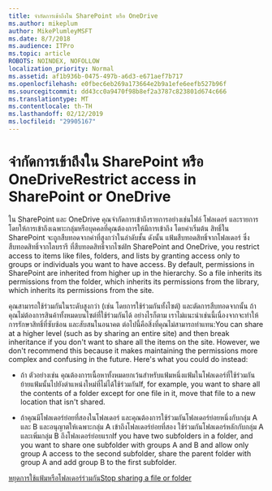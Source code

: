 ```yaml
---
title: จำกัดการเข้าถึงใน SharePoint หรือ OneDrive
ms.author: mikeplum
author: MikePlumleyMSFT
ms.date: 8/7/2018
ms.audience: ITPro
ms.topic: article
ROBOTS: NOINDEX, NOFOLLOW
localization_priority: Normal
ms.assetid: af1b936b-0475-497b-a6d3-e671aef7b717
ms.openlocfilehash: e0fbec6eb269a173664e2b9a1efe6eefb527b96f
ms.sourcegitcommit: dd43cc0a9470f98b8ef2a3787c823801d674c666
ms.translationtype: MT
ms.contentlocale: th-TH
ms.lasthandoff: 02/12/2019
ms.locfileid: "29905167"
---
```

# <a name="restrict-access-in-sharepoint-or-onedrive"></a><span data-ttu-id="c8a55-102">จำกัดการเข้าถึงใน SharePoint หรือ OneDrive</span><span class="sxs-lookup"><span data-stu-id="c8a55-102">Restrict access in SharePoint or OneDrive</span></span>

<span data-ttu-id="c8a55-p101">ใน SharePoint และ OneDrive คุณจำกัดการเข้าถึงรายการอย่างเช่นไฟล์ โฟลเดอร์ และรายการ โดยให้การเข้าถึงเฉพาะกลุ่มหรือบุคคลที่คุณต้องการให้มีการเข้าถึง โดยค่าเริ่มต้น สิทธิ์ใน SharePoint จะถูกสืบทอดจากค่าที่สูงกว่าในลำดับชั้น ดังนั้น แฟ้มสืบทอดสิทธิ์จากโฟลเดอร์ ซึ่งสืบทอดสิทธิ์จากไลบรารี ที่สืบทอดสิทธิ์จากไซต์</span><span class="sxs-lookup"><span data-stu-id="c8a55-p101">In SharePoint and OneDrive, you restrict access to items like files, folders, and lists by granting access only to groups or individuals you want to have access. By default, permissions in SharePoint are inherited from higher up in the hierarchy. So a file inherits its permissions from the folder, which inherits its permissions from the library, which inherits its permissions from the site.</span></span>
  
<span data-ttu-id="c8a55-p102">คุณสามารถใช้ร่วมกันในระดับสูงกว่า (เช่น โดยการใช้ร่วมกันทั้งไซต์) และตัดการสืบทอดจากนั้น ถ้าคุณไม่ต้องการสินค้าทั้งหมดบนไซต์ที่ใช้ร่วมกันได้ อย่างไรก็ตาม เราไม่แนะนำเช่นนี้เนื่องจากจะทำให้การรักษาสิทธิ์ที่ซับซ้อน และสับสนในอนาคต ต่อไปนี้คือสิ่งที่คุณไม่สามารถทำแทน:</span><span class="sxs-lookup"><span data-stu-id="c8a55-p102">You can share at a higher level (such as by sharing an entire site) and then break inheritance if you don't want to share all the items on the site. However, we don't recommend this because it makes maintaining the permissions more complex and confusing in the future. Here's what you could do instead:</span></span>
  
- <span data-ttu-id="c8a55-109">ถ้า ตัวอย่างเช่น คุณต้องการเนื้อหาทั้งหมดยกเว้นสำหรับแฟ้มหนึ่งแฟ้มในโฟลเดอร์ที่ใช้ร่วมกัน ย้ายแฟ้มนั้นไปยังตำแหน่งใหม่ที่ไม่ได้ใช้ร่วมกัน</span><span class="sxs-lookup"><span data-stu-id="c8a55-109">If, for example, you want to share all the contents of a folder except for one file in it, move that file to a new location that isn't shared.</span></span>
    
- <span data-ttu-id="c8a55-110">ถ้าคุณมีโฟลเดอร์ย่อยที่สองในโฟลเดอร์ และคุณต้องการใช้ร่วมกันโฟลเดอร์ย่อยหนึ่งกับกลุ่ม A และ B และอนุญาตให้เฉพาะกลุ่ม A เข้าถึงโฟลเดอร์ย่อยที่สอง ใช้ร่วมกันโฟลเดอร์หลักกับกลุ่ม A และเพิ่มกลุ่ม B ถึงโฟลเดอร์ย่อยแรก</span><span class="sxs-lookup"><span data-stu-id="c8a55-110">If you have two subfolders in a folder, and you want to share one subfolder with groups A and B and allow only group A access to the second subfolder, share the parent folder with group A and add group B to the first subfolder.</span></span>
    
[<span data-ttu-id="c8a55-111">หยุดการใช้แฟ้มหรือโฟลเดอร์ร่วมกัน</span><span class="sxs-lookup"><span data-stu-id="c8a55-111">Stop sharing a file or folder </span></span>](https://go.microsoft.com/fwlink/?linkid=2008861)
  

